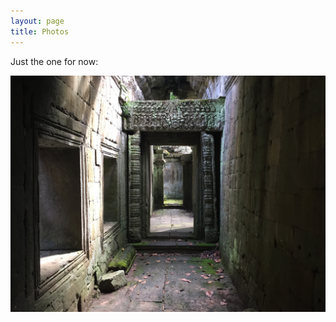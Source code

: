 ```yaml
---
layout: page
title: Photos
---
```

Just the one for now:

![angkor-doors](/assets/photos/IMG_5038.jpg)
